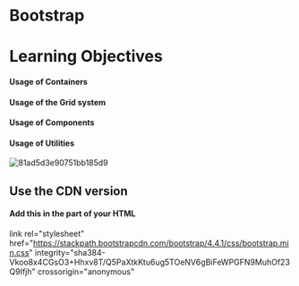 # Bootstrap

# Learning Objectives

#### Usage of Containers
#### Usage of the Grid system
#### Usage of Components
#### Usage of Utilities

![81ad5d3e90751bb185d9](https://github.com/AAndrews-1982/holbertonschool-web_front_end/assets/116847683/88b4481a-eceb-43d9-b96c-09e4181e20d4)

## Use the CDN version
#### Add this <link> in the <head> part of your HTML

link rel="stylesheet" href="https://stackpath.bootstrapcdn.com/bootstrap/4.4.1/css/bootstrap.min.css" integrity="sha384-Vkoo8x4CGsO3+Hhxv8T/Q5PaXtkKtu6ug5TOeNV6gBiFeWPGFN9MuhOf23Q9Ifjh" crossorigin="anonymous"

